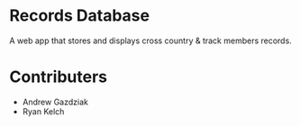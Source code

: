 # Records Database
A web app that stores and displays cross country &amp; track members records.

# Contributers

- Andrew Gazdziak
- Ryan Kelch
